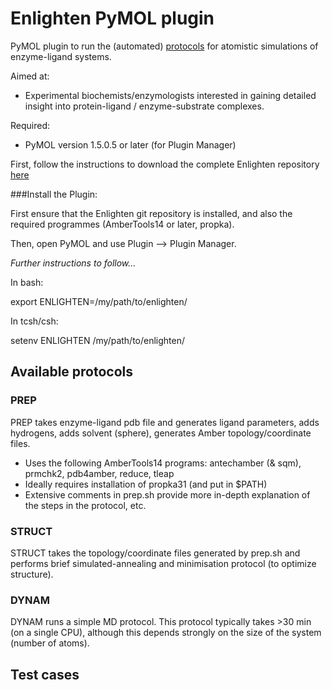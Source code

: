 Enlighten PyMOL plugin
============

PyMOL plugin to run the (automated) [protocols](https://github.com/marcvanderkamp/enlighten/blob/master/README.md) for atomistic simulations of enzyme-ligand systems.

Aimed at: 
- Experimental biochemists/enzymologists interested in gaining detailed insight into protein-ligand / enzyme-substrate complexes.

Required:
- PyMOL version 1.5.0.5 or later (for Plugin Manager)

First, follow the instructions to download the complete Enlighten repository [here](https://github.com/marcvanderkamp/enlighten/blob/master/README.md)


###Install the Plugin:   

First ensure that the Enlighten git repository is installed, and also the required programmes (AmberTools14 or later, propka).

Then, open PyMOL and use Plugin --> Plugin Manager.

 _Further instructions to follow..._


In bash:

export ENLIGHTEN=/my/path/to/enlighten/

In tcsh/csh:

setenv ENLIGHTEN /my/path/to/enlighten/


## Available protocols
### PREP
PREP takes enzyme-ligand pdb file and generates ligand parameters, adds hydrogens, adds solvent (sphere), generates Amber topology/coordinate files.

- Uses the following AmberTools14 programs: antechamber (& sqm), prmchk2, pdb4amber, reduce, tleap 
- Ideally requires installation of propka31 (and put in $PATH)
- Extensive comments in prep.sh provide more in-depth explanation of the steps in the protocol, etc.

### STRUCT
STRUCT takes the topology/coordinate files generated by prep.sh and performs brief simulated-annealing and minimisation protocol (to optimize structure).


### DYNAM
DYNAM runs a simple MD protocol. This protocol typically takes >30 min (on a single CPU), although this depends strongly on the size of the system (number of atoms).


## Test cases
